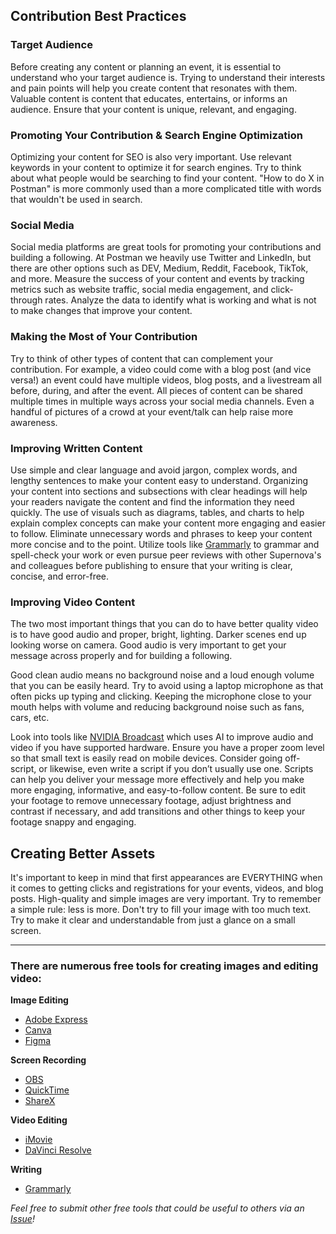 ## Contribution Best Practices

### Target Audience
Before creating any content or planning an event, it is essential to understand who your target audience is. Trying to understand their interests and pain points will help you create content that resonates with them. Valuable content is content that educates, entertains, or informs an audience. Ensure that your content is unique, relevant, and engaging.

### Promoting Your Contribution & Search Engine Optimization
Optimizing your content for SEO is also very important. Use relevant keywords in your content to optimize it for search engines. Try to think about what people would be searching to find your content. "How to do X in Postman" is more commonly used than a more complicated title with words that wouldn't be used in search.

### Social Media
Social media platforms are great tools for promoting your contributions and building a following. At Postman we heavily use Twitter and LinkedIn, but there are other options such as DEV, Medium, Reddit, Facebook, TikTok, and more. Measure the success of your content and events by tracking metrics such as website traffic, social media engagement, and click-through rates. Analyze the data to identify what is working and what is not to make changes that improve your content.

### Making the Most of Your Contribution
Try to think of other types of content that can complement your contribution. For example, a video could come with a blog post (and vice versa!) an event could have multiple videos, blog posts, and a livestream all before, during, and after the event. All pieces of content can be shared multiple times in multiple ways across your social media channels. Even a handful of pictures of a crowd at your event/talk can help raise more awareness.

### Improving Written Content
Use simple and clear language and avoid jargon, complex words, and lengthy sentences to make your content easy to understand. Organizing your content into sections and subsections with clear headings will help your readers navigate the content and find the information they need quickly. The use of visuals such as diagrams, tables, and charts to help explain complex concepts can make your content more engaging and easier to follow. Eliminate unnecessary words and phrases to keep your content more concise and to the point. Utilize tools like [Grammarly](https://www.grammarly.com) to grammar and spell-check your work or even pursue peer reviews with other Supernova's and colleagues before publishing to ensure that your writing is clear, concise, and error-free.

### Improving Video Content
The two most important things that you can do to have better quality video is to have good audio and proper, bright, lighting. Darker scenes end up looking worse on camera. Good audio is very important to get your message across properly and for building a following. 

Good clean audio means no background noise and a loud enough volume that you can be easily heard. Try to avoid using a laptop microphone as that often picks up typing and clicking. Keeping the microphone close to your mouth helps with volume and reducing background noise such as fans, cars, etc.

Look into tools like [NVIDIA Broadcast](https://www.nvidia.com/en-us/geforce/broadcasting/broadcast-app/) which uses AI to improve audio and video if you have supported hardware. Ensure you have a proper zoom level so that small text is easily read on mobile devices. Consider going off-script, or likewise, even write a script if you don’t usually use one. Scripts can help you deliver your message more effectively and help you make more engaging, informative, and easy-to-follow content. Be sure to edit your footage to remove unnecessary footage, adjust brightness and contrast if necessary, and add transitions and other things to keep your footage snappy and engaging.

## Creating Better Assets
It's important to keep in mind that first appearances are EVERYTHING when it comes to getting clicks and registrations for your events, videos, and blog posts. High-quality and simple images are very important. Try to remember a simple rule: less is more. Don't try to fill your image with too much text. Try to make it clear and understandable from just a glance on a small screen.

--- 

### There are numerous free tools for creating images and editing video:

**Image Editing**
- [Adobe Express](https://www.adobe.com/express/)
- [Canva](https://www.canva.com/)
- [Figma](https://www.figma.com/)

**Screen Recording**
- [OBS](https://obsproject.com/)
- [QuickTime](https://support.apple.com/guide/quicktime-player/record-your-screen-qtp97b08e666/mac)
- [ShareX](https://getsharex.com/)

**Video Editing**
- [iMovie](https://www.apple.com/imovie/)
- [DaVinci Resolve](https://www.blackmagicdesign.com/ca/products/davinciresolve)

**Writing**
- [Grammarly](https://www.grammarly.com)

*Feel free to submit other free tools that could be useful to others via an [Issue](https://github.com/Kcorb95/Postman-Supernova-Program-Resources/issues)!*
